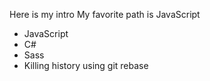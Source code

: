 Here is my intro
My favorite path is JavaScript

* JavaScript
* C#
* Sass
* Killing history using git rebase
